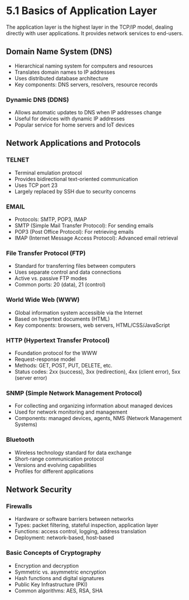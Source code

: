 # 5.1 Basics of Application Layer

The application layer is the highest layer in the TCP/IP model, dealing directly with user applications. It provides network services to end-users.

## Domain Name System (DNS)
- Hierarchical naming system for computers and resources
- Translates domain names to IP addresses
- Uses distributed database architecture
- Key components: DNS servers, resolvers, resource records

### Dynamic DNS (DDNS)
- Allows automatic updates to DNS when IP addresses change
- Useful for devices with dynamic IP addresses
- Popular service for home servers and IoT devices

## Network Applications and Protocols

### TELNET
- Terminal emulation protocol
- Provides bidirectional text-oriented communication
- Uses TCP port 23
- Largely replaced by SSH due to security concerns

### EMAIL
- Protocols: SMTP, POP3, IMAP
- SMTP (Simple Mail Transfer Protocol): For sending emails
- POP3 (Post Office Protocol): For retrieving emails
- IMAP (Internet Message Access Protocol): Advanced email retrieval

### File Transfer Protocol (FTP)
- Standard for transferring files between computers
- Uses separate control and data connections
- Active vs. passive FTP modes
- Common ports: 20 (data), 21 (control)

### World Wide Web (WWW)
- Global information system accessible via the Internet
- Based on hypertext documents (HTML)
- Key components: browsers, web servers, HTML/CSS/JavaScript

### HTTP (Hypertext Transfer Protocol)
- Foundation protocol for the WWW
- Request-response model
- Methods: GET, POST, PUT, DELETE, etc.
- Status codes: 2xx (success), 3xx (redirection), 4xx (client error), 5xx (server error)

### SNMP (Simple Network Management Protocol)
- For collecting and organizing information about managed devices
- Used for network monitoring and management
- Components: managed devices, agents, NMS (Network Management Systems)

### Bluetooth
- Wireless technology standard for data exchange
- Short-range communication protocol
- Versions and evolving capabilities
- Profiles for different applications

## Network Security

### Firewalls
- Hardware or software barriers between networks
- Types: packet filtering, stateful inspection, application layer
- Functions: access control, logging, address translation
- Deployment: network-based, host-based

### Basic Concepts of Cryptography
- Encryption and decryption
- Symmetric vs. asymmetric encryption
- Hash functions and digital signatures
- Public Key Infrastructure (PKI)
- Common algorithms: AES, RSA, SHA